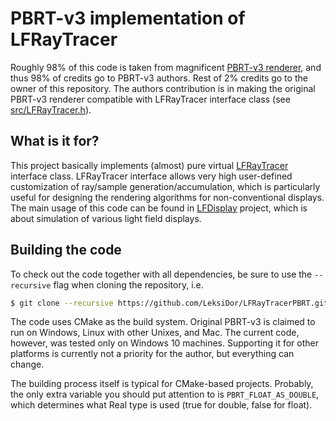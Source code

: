 PBRT-v3 implementation of LFRayTracer
===============

Roughly 98% of this code is taken from magnificent [PBRT-v3 renderer](https://github.com/mmp/pbrt-v3), and thus 98% of credits go to PBRT-v3 authors.
Rest of 2% credits go to the owner of this repository.
The authors contribution is in making the original PBRT-v3 renderer compatible with LFRayTracer interface class (see [src/LFRayTracer.h](https://github.com/LeksiDor/LFRayTracerPBRT/blob/master/src/LFRayTracer.h)).


What is it for?
-------------

This project basically implements (almost) pure virtual [LFRayTracer](https://github.com/LeksiDor/LFRayTracerPBRT/blob/master/src/LFRayTracer.h) interface class.
LFRayTracer interface allows very high user-defined customization of ray/sample generation/accumulation, which is particularly useful for designing the rendering algorithms for non-conventional displays.
The main usage of this code can be found in [LFDisplay](https://github.com/LeksiDor/LFDisplay) project, which is about simulation of various light field displays.



Building the code
-------------

To check out the code together with all dependencies, be sure to use the `--recursive` flag when cloning the repository, i.e.
```bash
$ git clone --recursive https://github.com/LeksiDor/LFRayTracerPBRT.git
```

The code uses CMake as the build system.
Original PBRT-v3 is claimed to run on Windows, Linux with other Unixes, and Mac.
The current code, however, was tested only on Windows 10 machines.
Supporting it for other platforms is currently not a priority for the author, but everything can change.

The building process itself is typical for CMake-based projects.
Probably, the only extra variable you should put attention to is `PBRT_FLOAT_AS_DOUBLE`, which determines what Real type is used (true for double, false for float).
